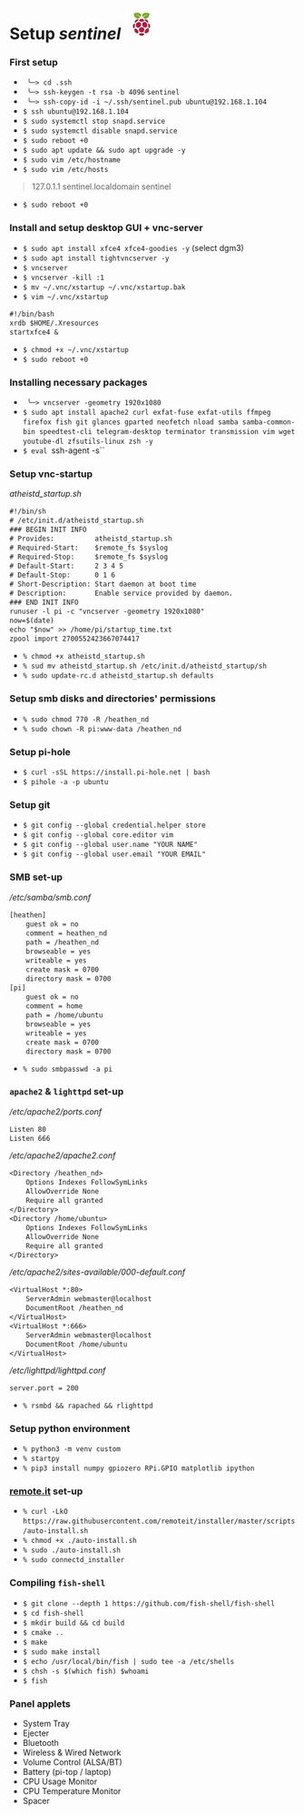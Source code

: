 # Setup *sentinel* ![flameboi! image](https://github.com/atheistd/atheistd.github.io/raw/master/assets/sentinel/sentinel.jpg)

### First setup
- ` ╰─> cd .ssh`
- ` ╰─> ssh-keygen -t rsa -b 4096` `sentinel`
- ` ╰─> ssh-copy-id -i ~/.ssh/sentinel.pub ubuntu@192.168.1.104`
- `$ ssh ubuntu@192.168.1.104`
- `$ sudo systemctl stop snapd.service`
- `$ sudo systemctl disable snapd.service`
- `$ sudo reboot +0`
- `$ sudo apt update && sudo apt upgrade -y`
- `$ sudo vim /etc/hostname`
- `$ sudo vim /etc/hosts`
> 127.0.1.1 sentinel.localdomain sentinel
- `$ sudo reboot +0`

### Install and setup desktop GUI + vnc-server
- `$ sudo apt install xfce4 xfce4-goodies -y` (select dgm3)
- `$ sudo apt install tightvncserver -y`
- `$ vncserver`
- `$ vncserver -kill :1`
- `$ mv ~/.vnc/xstartup ~/.vnc/xstartup.bak`
- `$ vim ~/.vnc/xstartup`
```
#!/bin/bash
xrdb $HOME/.Xresources
startxfce4 &
```
- `$ chmod +x ~/.vnc/xstartup`
- `$ sudo reboot +0`


### Installing necessary packages
- ` ╰─> vncserver -geometry 1920x1080`
- `$ sudo apt install apache2 curl exfat-fuse exfat-utils ffmpeg firefox fish git glances gparted neofetch nload samba samba-common-bin speedtest-cli telegram-desktop terminator transmission vim wget youtube-dl zfsutils-linux zsh -y`
- `$ eval `ssh-agent -s``

### Setup vnc-startup
*atheistd_startup.sh*
```
#!/bin/sh
# /etc/init.d/atheistd_startup.sh
### BEGIN INIT INFO
# Provides:          atheistd_startup.sh
# Required-Start:    $remote_fs $syslog
# Required-Stop:     $remote_fs $syslog
# Default-Start:     2 3 4 5
# Default-Stop:      0 1 6
# Short-Description: Start daemon at boot time
# Description:       Enable service provided by daemon.
### END INIT INFO
runuser -l pi -c "vncserver -geometry 1920x1080"
now=$(date)
echo "$now" >> /home/pi/startup_time.txt
zpool import 2700552423667074417
```
- `% chmod +x atheistd_startup.sh`
- `% sud mv atheistd_startup.sh /etc/init.d/atheistd_startup/sh`
- `% sudo update-rc.d atheistd_startup.sh defaults`


### Setup smb disks and directories' permissions
- `% sudo chmod 770 -R /heathen_nd`
- `% sudo chown -R pi:www-data /heathen_nd`

### Setup pi-hole
- `$ curl -sSL https://install.pi-hole.net | bash`
- `$ pihole -a -p ubuntu`

### Setup git
- `$ git config --global credential.helper store`
- `$ git config --global core.editor vim`
- `$ git config --global user.name "YOUR NAME"`
- `$ git config --global user.email "YOUR EMAIL"`

### SMB set-up
*/etc/samba/smb.conf*
```
[heathen]
	guest ok = no
	comment = heathen_nd
	path = /heathen_nd
	browseable = yes
	writeable = yes
	create mask = 0700
	directory mask = 0700
[pi]
	guest ok = no
	comment = home
	path = /home/ubuntu
	browseable = yes
	writeable = yes
	create mask = 0700
	directory mask = 0700
```
- `% sudo smbpasswd -a pi`

### `apache2` & `lighttpd` set-up
*/etc/apache2/ports.conf*
```
Listen 80
Listen 666
```
*/etc/apache2/apache2.conf*
```
<Directory /heathen_nd>
	Options Indexes FollowSymLinks
	AllowOverride None
	Require all granted
</Directory>
<Directory /home/ubuntu>
	Options Indexes FollowSymLinks
	AllowOverride None
	Require all granted
</Directory>
```
*/etc/apache2/sites-available/000-default.conf*
```
<VirtualHost *:80>
	ServerAdmin webmaster@localhost
	DocumentRoot /heathen_nd
</VirtualHost>
<VirtualHost *:666>
	ServerAdmin webmaster@localhost
	DocumentRoot /home/ubuntu
</VirtualHost>
```
*/etc/lighttpd/lighttpd.conf*
```
server.port = 200
```
- `% rsmbd && rapached && rlighttpd`

### Setup python environment
- `% python3 -m venv custom`
- `% startpy`
- `% pip3 install numpy gpiozero RPi.GPIO matplotlib ipython`

### [remote.it](http://remote.it/) set-up
- `% curl -LkO https://raw.githubusercontent.com/remoteit/installer/master/scripts/auto-install.sh`
- `% chmod +x ./auto-install.sh`
- `% sudo ./auto-install.sh`
- `% sudo connectd_installer`

### Compiling `fish-shell`
- `$ git clone --depth 1 https://github.com/fish-shell/fish-shell`
- `$ cd fish-shell`
- `$ mkdir build && cd build`
- `$ cmake ..`
- `$ make`
- `$ sudo make install`
- `$ echo /usr/local/bin/fish | sudo tee -a /etc/shells`
- `$ chsh -s $(which fish) $whoami`
- `$ fish`

### Panel applets
- System Tray
- Ejecter
- Bluetooth
- Wireless & Wired Network
- Volume Control (ALSA/BT)
- Battery (pi-top / laptop)
- CPU Usage Monitor
- CPU Temperature Monitor
- Spacer
